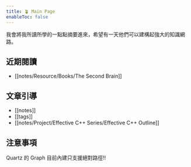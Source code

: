 ```yaml
---
title: 🪴 Main Page
enableToc: false
---
```


我會將我所讀所學的一點點摘要進來，希望有一天他們可以建構起強大的知識網路。



## 近期閱讀

- [[notes/Resource/Books/The Second Brain]]


## 文章引導

- [[notes]]
- [[tags]]
- [[notes/Project/Effective C++ Series/Effective C++ Outline]]

## 注意事項

Quartz 的 Graph 目前內建只支援絕對路徑!! 



